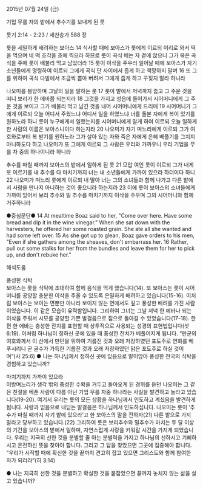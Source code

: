 2015년 07월 24일 (금)

기업 무를 자의 밭에서 추수기를 보내게 된 룻



룻기 2:14 - 2:23 / 새찬송가 588 장


룻을 세밀하게 배려하는 보아스 
14 식사할 때에 보아스가 룻에게 이르되 이리로 와서 떡을 먹으며 네 떡 조각을 초에 찍으라 하므로 룻이 곡식 베는 자 곁에 앉으니 그가 볶은 곡식을 주매 룻이 배불리 먹고 남았더라 15 룻이 이삭을 주우러 일어날 때에 보아스가 자기 소년들에게 명령하여 이르되 그에게 곡식 단 사이에서 줍게 하고 책망하지 말며 16 또 그를 위하여 곡식 다발에서 조금씩 뽑아 버려서 그에게 줍게 하고 꾸짖지 말라 하니라 

나오미를 봉양하며 그날의 일을 말하는 룻
17 룻이 밭에서 저녁까지 줍고 그 주운 것을 떠니 보리가 한 에바쯤 되는지라 18 그것을 가지고 성읍에 들어가서 시어머니에게 그 주운 것을 보이고 그가 배불리 먹고 남긴 것을 내어 시어머니에게 드리매 19 시어머니가 그에게 이르되 오늘 어디서 주웠느냐 어디서 일을 하였느냐 너를 돌본 자에게 복이 있기를 원하노라 하니 룻이 누구에게서 일했는지를 시어머니에게 알게 하여 이르되 오늘 일하게 한 사람의 이름은 보아스니이다 하는지라 20 나오미가 자기 며느리에게 이르되 그가 여호와로부터 복 받기를 원하노라 그가 살아 있는 자와 죽은 자에게 은혜 베풀기를 그치지 아니하도다 하고 나오미가 또 그에게 이르되 그 사람은 우리와 가까우니 우리 기업을 무를 자 중의 하나이니라 하니라 

추수를 마칠 때까지 보아스의 밭에서 일하게 된 룻
21 모압 여인 룻이 이르되 그가 내게 또 이르기를 내 추수를 다 마치기까지 너는 내 소년들에게 가까이 있으라 하더이다 하니22 나오미가 며느리 룻에게 이르되 내 딸아 너는 그의 소녀들과 함께 나가고 다른 밭에서 사람을 만나지 아니하는 것이 좋으니라 하는지라 23 이에 룻이 보아스의 소녀들에게 가까이 있어서 보리 추수와 밀 추수를 마치기까지 이삭을 주우며 그의 시어머니와 함께 거주하니라

●중심문단● 14 At mealtime Boaz said to her, "Come over here. Have some bread and dip it in the wine vinegar." When she sat down with the harvesters, he offered her some roasted grain. She ate all she wanted and had some left over. 15 As she got up to glean, Boaz gave orders to his men, "Even if she gathers among the sheaves, don't embarrass her. 16 Rather, pull out some stalks for her from the bundles and leave them for her to pick up, and don't rebuke her."

해석도움





풍성한 식탁  
보아스는 룻을 식탁에 초대하여 함께 음식을 먹게 했습니다(14). 또 보아스는 룻이 시어머니를 공양할 충분한 이삭을 주울 수 있도록 은밀하게 배려하고 있습니다(15-16). 이처럼 보아스는 보이는 면뿐만 아니라 보이지 않는 면에서도 깊고 풍성한 배려를 가진 사람이었습니다. 이 같은 모습이 유력함입니다. 그리하여 그녀는 그날 저녁 한 에바나 되는 이삭을 주워서 시모를 공양할 기쁜 발걸음으로 집으로 돌아갈 수 있었습니다(17-18). 한편 한 에바는 충성한 잔치를 표현할 때 상투적으로 사용되는 성경의 표현법입니다(삿 6:19). 이처럼 하나님이 정하신 곳에 있을 때 풍성한 잔치가 베풀어지게 됩니다. “만군의 여호와께서 이 산에서 만민을 위하여 기름진 것과 오래 저장하였던 포도주로 연회를 베푸시리니 곧 골수가 가득한 기름진 것과 오래 저장하였던 맑은 포도주로 하실 것이며”(사 25:6)
● 나는 하나님께서 정하신 곳에 있음으로 말미암아 풍성한 천국의 식탁을 경험하고 있습니까?  

마치기까지 가까이 있으라  
이방며느리가 생각 밖의 풍성한 수확을 거두고 돌아오게 된 경위를 듣던 나오미는 그 같은 친절을 베푼 사람이 다름 아닌 기업 무를 자중 하나라는 사실을 발견하고 놀라고 있습니다(19-20). 여기서 우리는 룻의 모든 상황을 하나님께서 인도하고 계셨음을 발견하게 됩니다. 사랑과 믿음으로 내딛는 발걸음은 하나님께서 인도하십니다. 나오미는 룻이 ‘추수가 마칠 때까지 자기 밭에 있으라’고 한 보아스의 말을 전하자(21) 다른 밭으로 가지 말라고 당부하고 있습니다.(22) 그리하여 룻은 보리추수와 밀추수가 마치는 두 달 이상의 기간을 보아스의 밭에서 일하며, 자연스럽게 사랑을 키워갈 시간을 가지게 되었습니다. 우리는 지극히 선한 것을 분별할 줄 아는 분별력을 가지고 하나님의 선하시고 기뻐하시고 온전하신 뜻을 찾아야 합니다. 그리고 그 답을 찾았으면 그곳에 집중해야 합니다. “우리가 시작할 때에 확신한 것을 끝까지 견고히 잡고 있으면 그리스도와 함께 참여한 자가 되리라”(히 3:14)

● 나는 지극히 선한 것을 분별하고 확실한 것을 붙잡았으면 끝까지 놓치지 않는 삶을 살고 있습니까?